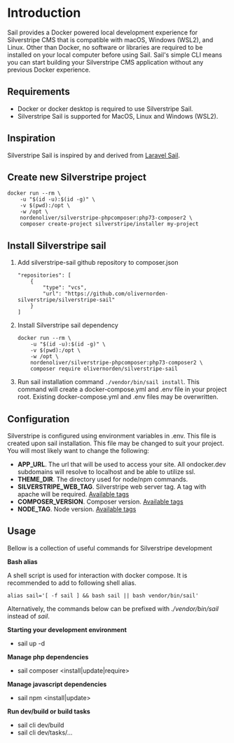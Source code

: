 # Introduction

Sail provides a Docker powered local development experience for Silverstripe CMS that is compatible with macOS, Windows (WSL2), and Linux. Other than Docker, no software or libraries are required to be installed on your local computer before using Sail. Sail's simple CLI means you can start building your Silverstripe CMS application without any previous Docker experience.

## Requirements
- Docker or docker desktop is required to use Silverstripe Sail.
- Silverstripe Sail is supported for MacOS, Linux and Windows (WSL2).

## Inspiration

Silverstripe Sail is inspired by and derived from [Laravel Sail](https://github.com/laravel/sail).

## Create new Silverstripe project
 ```
 docker run --rm \
     -u "$(id -u):$(id -g)" \
     -v $(pwd):/opt \
     -w /opt \
     nordenoliver/silverstripe-phpcomposer:php73-composer2 \
     composer create-project silverstripe/installer my-project
 ```

## Install Silverstripe sail

1. Add silverstripe-sail github repository to composer.json
    ```
    "repositories": [
        {
            "type": "vcs",
            "url": "https://github.com/olivernorden-silverstripe/silverstripe-sail"
        }
    ]
    ```
2. Install Silverstripe sail dependency
    ```
    docker run --rm \
        -u "$(id -u):$(id -g)" \
        -v $(pwd):/opt \
        -w /opt \
        nordenoliver/silverstripe-phpcomposer:php73-composer2 \
        composer require olivernorden/silverstripe-sail
    ```
3. Run sail installation command `./vendor/bin/sail install`. This command will create a docker-compose.yml and .env file in your project root. Existing docker-compose.yml and .env files may be overwritten.

## Configuration

Silverstripe is configured using environment variables in .env. This file is created upon sail installation. This file may be changed to suit your project. You will most likely want to change the following:

- **APP_URL**. The url that will be used to access your site. All ondocker.dev subdomains will resolve to localhost and be able to utilize ssl.
- **THEME_DIR**. The directory used for node/npm commands.
- **SILVERSTRIPE_WEB_TAG**. Silverstripe web server tag. A tag with apache will be required. [Available tags](https://hub.docker.com/r/brettt89/silverstripe-web/tags)
- **COMPOSER_VERSION**. Composer version. [Available tags](https://hub.docker.com/_/composer?tab=tags)
- **NODE_TAG**. Node version. [Available tags](https://hub.docker.com/_/node?tab=tags)

## Usage

Bellow is a collection of useful commands for Silverstripe development

**Bash alias**

A shell script is used for interaction with docker compose. It is recommended to add to following shell alias. 
```
alias sail='[ -f sail ] && bash sail || bash vendor/bin/sail'
```
Alternatively, the commands below can be prefixed with *./vendor/bin/sail* instead of *sail*.

**Starting your development environment**

- sail up -d

**Manage php dependencies**

- sail composer <install|update|require>

**Manage javascript dependencies**

- sail npm <install|update>

**Run dev/build or build tasks**

- sail cli dev/build
- sail cli dev/tasks/...



